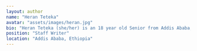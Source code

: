 ```yaml
---
layout: author
name: "Heran Teteka"
avatar: "assets/images/heran.jpg"
bio: "Heran Teteka (she/her) is an 18 year old Senior from Addis Ababa, Ethiopia currently attending School of Tomorrow. Heran has always been drawn to the arts from poetry to journalism to books the list is endless. She is Staff Writer here at We Need To Talk and she enjoys writing about subjects like Mental Health, Woman's and LGBTQ+ rights. She advocates for the distigmatization of these topics."
position: "Staff Writer"
location: "Addis Ababa, Ethiopia"
---
```

